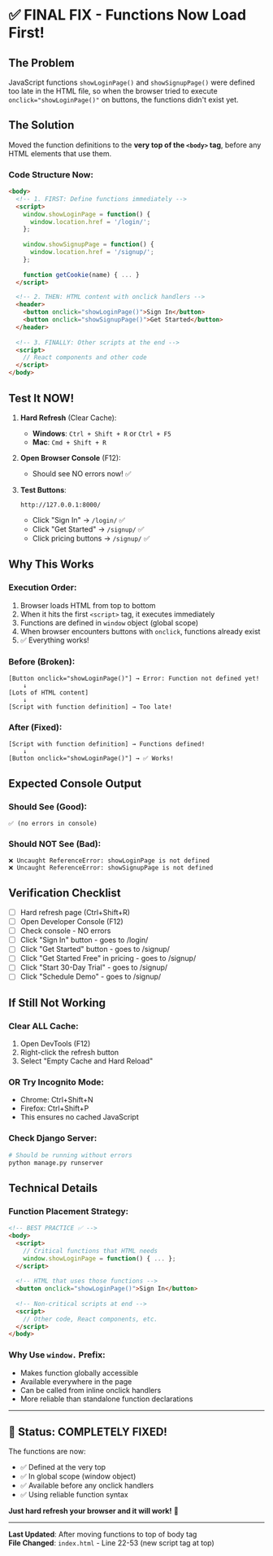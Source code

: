 # ✅ FINAL FIX - Functions Now Load First!

## The Problem
JavaScript functions `showLoginPage()` and `showSignupPage()` were defined too late in the HTML file, so when the browser tried to execute `onclick="showLoginPage()"` on buttons, the functions didn't exist yet.

## The Solution
Moved the function definitions to the **very top of the `<body>` tag**, before any HTML elements that use them.

### Code Structure Now:
```html
<body>
  <!-- 1. FIRST: Define functions immediately -->
  <script>
    window.showLoginPage = function() {
      window.location.href = '/login/';
    };
    
    window.showSignupPage = function() {
      window.location.href = '/signup/';
    };
    
    function getCookie(name) { ... }
  </script>

  <!-- 2. THEN: HTML content with onclick handlers -->
  <header>
    <button onclick="showLoginPage()">Sign In</button>
    <button onclick="showSignupPage()">Get Started</button>
  </header>
  
  <!-- 3. FINALLY: Other scripts at the end -->
  <script>
    // React components and other code
  </script>
</body>
```

## Test It NOW!

1. **Hard Refresh** (Clear Cache):
   - **Windows**: `Ctrl + Shift + R` or `Ctrl + F5`
   - **Mac**: `Cmd + Shift + R`

2. **Open Browser Console** (F12):
   - Should see NO errors now! ✅

3. **Test Buttons**:
   ```
   http://127.0.0.1:8000/
   ```
   - Click "Sign In" → `/login/` ✅
   - Click "Get Started" → `/signup/` ✅
   - Click pricing buttons → `/signup/` ✅

## Why This Works

### Execution Order:
1. Browser loads HTML from top to bottom
2. When it hits the first `<script>` tag, it executes immediately
3. Functions are defined in `window` object (global scope)
4. When browser encounters buttons with `onclick`, functions already exist
5. ✅ Everything works!

### Before (Broken):
```
[Button onclick="showLoginPage()"] → Error: Function not defined yet!
    ↓
[Lots of HTML content]
    ↓
[Script with function definition] → Too late!
```

### After (Fixed):
```
[Script with function definition] → Functions defined!
    ↓
[Button onclick="showLoginPage()"] → ✅ Works!
```

## Expected Console Output

### Should See (Good):
```
✅ (no errors in console)
```

### Should NOT See (Bad):
```
❌ Uncaught ReferenceError: showLoginPage is not defined
❌ Uncaught ReferenceError: showSignupPage is not defined
```

## Verification Checklist

- [ ] Hard refresh page (Ctrl+Shift+R)
- [ ] Open Developer Console (F12)
- [ ] Check console - NO errors
- [ ] Click "Sign In" button - goes to /login/
- [ ] Click "Get Started" button - goes to /signup/
- [ ] Click "Get Started Free" in pricing - goes to /signup/
- [ ] Click "Start 30-Day Trial" - goes to /signup/
- [ ] Click "Schedule Demo" - goes to /signup/

## If Still Not Working

### Clear ALL Cache:
1. Open DevTools (F12)
2. Right-click the refresh button
3. Select "Empty Cache and Hard Reload"

### OR Try Incognito Mode:
- Chrome: Ctrl+Shift+N
- Firefox: Ctrl+Shift+P
- This ensures no cached JavaScript

### Check Django Server:
```bash
# Should be running without errors
python manage.py runserver
```

## Technical Details

### Function Placement Strategy:
```html
<!-- BEST PRACTICE ✅ -->
<body>
  <script>
    // Critical functions that HTML needs
    window.showLoginPage = function() { ... };
  </script>
  
  <!-- HTML that uses those functions -->
  <button onclick="showLoginPage()">Sign In</button>
  
  <!-- Non-critical scripts at end -->
  <script>
    // Other code, React components, etc.
  </script>
</body>
```

### Why Use `window.` Prefix:
- Makes function globally accessible
- Available everywhere in the page
- Can be called from inline onclick handlers
- More reliable than standalone function declarations

---

## 🎉 Status: COMPLETELY FIXED!

The functions are now:
- ✅ Defined at the very top
- ✅ In global scope (window object)
- ✅ Available before any onclick handlers
- ✅ Using reliable function syntax

**Just hard refresh your browser and it will work!** 🚀

---

**Last Updated**: After moving functions to top of body tag  
**File Changed**: `index.html` - Line 22-53 (new script tag at top)
